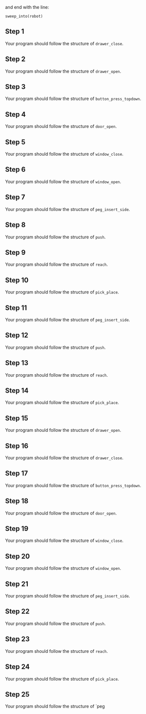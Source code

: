 

and end with the line:

```
sweep_into(robot)
```



## Step 1

Your program should follow the structure of `drawer_close`.



## Step 2

Your program should follow the structure of `drawer_open`.



## Step 3

Your program should follow the structure of `button_press_topdown`.



## Step 4

Your program should follow the structure of `door_open`.



## Step 5

Your program should follow the structure of `window_close`.



## Step 6

Your program should follow the structure of `window_open`.



## Step 7

Your program should follow the structure of `peg_insert_side`.



## Step 8

Your program should follow the structure of `push`.



## Step 9

Your program should follow the structure of `reach`.



## Step 10

Your program should follow the structure of `pick_place`.


## Step 11

Your program should follow the structure of `peg_insert_side`.


## Step 12

Your program should follow the structure of `push`.


## Step 13

Your program should follow the structure of `reach`.


## Step 14

Your program should follow the structure of `pick_place`.

## Step 15

Your program should follow the structure of `drawer_open`.



## Step 16

Your program should follow the structure of `drawer_close`.



## Step 17

Your program should follow the structure of `button_press_topdown`.



## Step 18

Your program should follow the structure of `door_open`.



## Step 19

Your program should follow the structure of `window_close`.



## Step 20

Your program should follow the structure of `window_open`.



## Step 21

Your program should follow the structure of `peg_insert_side`.



## Step 22

Your program should follow the structure of `push`.



## Step 23

Your program should follow the structure of `reach`.



## Step 24

Your program should follow the structure of `pick_place`.


## Step 25

Your program should follow the structure of `peg